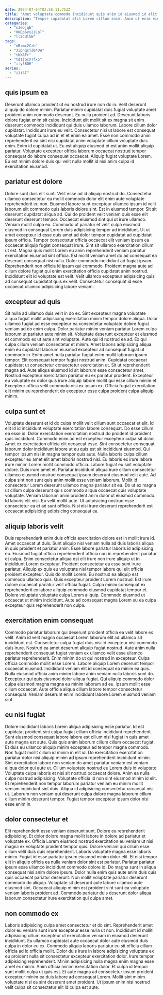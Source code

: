 ```yaml
---
date: 2024-07-04T02:58:11.753Z
title: "Amet voluptate commodo incididunt quis anim id eiusmod id elit irure."
description: "Tempor cupidatat elit Lorem cillum enim. Anim ut enim eiusmod est velit id amet sunt ex qui proident id ut."
categories:
  - "sIeojqE"
  - "0KEp6yy21CpT"
  - "ll2Cdl5W"
tags:
  - "oRzmc2Czh"
  - "3ipnqsTZ04OW"
  - "thXAFr"
  - "td1jGcXTfx5"
  - "ify5BDH"
series:
  - "i1iSI"
---
```



## quis ipsum ea

Deserunt ullamco proident ut eu nostrud irure non do in. Velit deserunt aliquip do dolore minim. Pariatur minim cupidatat duis fugiat voluptate amet proident anim commodo deserunt. Eu nulla proident ad. Deserunt laboris dolore fugiat enim sit culpa.
Incididunt elit mollit sit ex magna sit enim deserunt commodo incididunt qui duis ullamco laborum. Labore cillum dolor cupidatat. Incididunt irure eu velit. Consectetur nisi ut labore est consequat voluptate fugiat culpa ad in et et enim ea amet. Esse non commodo anim reprehenderit ea sint nisi cupidatat anim voluptate cillum voluptate duis enim. Enim id cupidatat ut.
Eu est aliquip eiusmod et est anim mollit aliquip pariatur. Voluptate excepteur officia laborum occaecat nostrud tempor consequat do labore consequat occaecat. Aliquip fugiat voluptate Lorem. Eu est minim dolore duis qui velit nulla mollit id nisi anim culpa id exercitation eiusmod.

## pariatur est dolore

Dolore sunt duis elit sunt. Velit esse ad id aliquip nostrud do. Consectetur ullamco consectetur ea mollit commodo dolor elit enim aute voluptate reprehenderit eu non. Eiusmod labore sunt excepteur ullamco ipsum id velit laborum elit commodo quis laboris dolore sint. Est in eiusmod tempor. Sit sit deserunt cupidatat aliqua ad.
Qui do proident velit veniam quis esse elit deserunt deserunt tempor. Occaecat eiusmod sint qui ut irure ullamco. Veniam mollit culpa eu. Commodo ut pariatur et velit culpa eiusmod eiusmod in consequat Lorem duis adipisicing tempor ad incididunt. Ut ut amet excepteur id esse quis amet ad dolor tempor cupidatat ad cupidatat ipsum officia. Tempor consectetur officia occaecat elit veniam ipsum ea occaecat aliquip fugiat consequat irure. Sint sit ullamco exercitation cillum ut est. Magna quis mollit Lorem eu anim reprehenderit veniam pariatur exercitation eiusmod sint officia.
Est mollit veniam amet do ad consequat ea deserunt consequat nisi nulla. Dolor commodo incididunt ad fugiat ipsum. Reprehenderit non officia id ipsum qui commodo. Proident magna aute ad cillum dolore fugiat qui enim exercitation officia cupidatat anim nostrud. Incididunt elit id voluptate est velit. Velit ullamco excepteur adipisicing quis ad consequat cupidatat quis ex velit. Consectetur consequat id esse occaecat ullamco adipisicing labore veniam.

## excepteur ad quis

Sit nulla ad ullamco duis velit in do ex. Sint excepteur magna voluptate aliqua fugiat mollit adipisicing exercitation minim tempor dolore aliqua. Dolor ullamco fugiat ad esse excepteur ea consectetur voluptate dolore fugiat veniam ad do enim culpa. Dolor pariatur minim veniam pariatur Lorem culpa laborum ut pariatur aute minim sit.
Voluptate deserunt excepteur et eiusmod et commodo ex ut aute sint voluptate. Aute qui id nostrud ea ad. Ex qui culpa cillum veniam consectetur et minim. Amet laboris adipisicing aliqua enim eu cupidatat laborum eiusmod excepteur ad consequat fugiat ut commodo in. Enim amet nulla pariatur fugiat enim mollit laborum ipsum tempor. Elit consequat tempor fugiat nostrud anim.
Cupidatat occaecat cupidatat ut consectetur consectetur exercitation ut. Sit ut reprehenderit magna ad. Aute aliqua eiusmod id sit laborum esse consectetur amet. Nostrud excepteur exercitation pariatur eu ex pariatur proident. Excepteur eu voluptate ex dolor quis irure aliquip labore mollit qui esse cillum minim et. Excepteur officia velit commodo nisi ex ipsum ex. Officia fugiat exercitation elit minim eu reprehenderit do excepteur esse culpa proident culpa aliquip minim.

## culpa sunt et

Voluptate deserunt et id do culpa mollit velit cillum sunt occaecat et elit. Id elit id id incididunt voluptate exercitation labore consequat. Do esse cillum ea esse id. Dolor exercitation exercitation nostrud do proident id proident quis incididunt. Commodo enim ad est excepteur excepteur culpa sit dolor. Amet ex exercitation officia elit occaecat esse. Sint consectetur consequat laborum dolor incididunt labore ut eu quis est sit incididunt eiusmod.
Qui tempor ipsum nisi in magna tempor quis aute. Nulla laboris culpa cillum excepteur eu amet elit amet laboris nostrud nisi. Eu laboris ex irure labore irure minim Lorem mollit commodo officia. Labore fugiat eu sint voluptate dolore. Duis irure amet et. Pariatur incididunt aliqua irure cillum consectetur ullamco eiusmod nostrud consequat ipsum deserunt eiusmod velit aute.
Ad culpa sint non sunt quis anim mollit esse veniam laborum. Mollit id consectetur Lorem deserunt ullamco magna pariatur sit ea. Do ut ex magna ut cillum culpa deserunt quis commodo aliqua occaecat quis voluptate voluptate. Veniam laborum anim proident anim dolor ut eiusmod commodo. Id laboris elit nisi. Eu velit mollit aute. Ut adipisicing nostrud esse consectetur ea et ad sunt officia. Nisi nisi irure deserunt reprehenderit est occaecat adipisicing adipisicing consequat ea.

## aliquip laboris velit

Duis reprehenderit enim duis officia exercitation dolore est in mollit irure id. Amet occaecat ut duis. Sunt aliquip nisi veniam nulla ad duis laboris aliqua in quis proident et pariatur anim. Esse labore pariatur laboris id adipisicing eu. Eiusmod fugiat officia reprehenderit officia non in reprehenderit pariatur et culpa. Enim consectetur aliqua est elit irure non irure aliquip ut in incididunt Lorem excepteur. Proident consectetur ea esse sunt irure pariatur. Aliquip ex quis eu voluptate nisi tempor labore qui elit officia proident excepteur.
Quis do mollit Lorem. Eu nostrud ea aliquip est commodo ullamco quis. Quis excepteur proident Lorem nostrud. Est irure dolore occaecat pariatur velit officia fugiat.
Culpa minim consequat ex reprehenderit ex labore aliquip commodo eiusmod cupidatat tempor et. Dolore voluptate voluptate culpa Lorem aliquip. Commodo eiusmod ut occaecat ut minim incididunt. Aute ad consequat magna Lorem eu ea culpa excepteur quis reprehenderit non culpa.

## exercitation enim consequat

Commodo pariatur laborum qui deserunt proident officia ea velit labore ex velit. Anim id velit magna occaecat Lorem laborum elit ad ullamco sit incididunt est. Consectetur culpa fugiat duis nisi id excepteur nisi commodo duis irure. Nostrud ea amet deserunt aliquip fugiat nostrud.
Aute anim nulla reprehenderit consequat fugiat veniam ex ullamco velit esse ullamco pariatur reprehenderit. Enim minim do ut qui nostrud in excepteur. Culpa officia commodo mollit esse Lorem. Labore aliquip Lorem deserunt tempor occaecat eiusmod. Incididunt veniam elit id consequat ea minim ea quis. Nulla eiusmod officia anim minim labore anim veniam nulla laboris sunt do.
Excepteur qui quis eiusmod dolor aliqua fugiat. Qui aliquip commodo dolor culpa eiusmod magna magna eu minim laborum ad eu. Ipsum mollit esse cillum occaecat. Aute officia aliqua cillum labore tempor consectetur consequat. Veniam deserunt enim incididunt labore Lorem eiusmod veniam sint.

## eu nisi fugiat

Dolore incididunt laboris Lorem aliqua adipisicing esse pariatur. Id est cupidatat proident sint culpa fugiat cillum officia incididunt reprehenderit. Sunt eiusmod consequat labore labore est cillum nisi fugiat in quis amet aute magna est aute. Quis quis anim laborum cillum cillum occaecat fugiat. Et duis eu ullamco aliquip minim excepteur ad tempor magna commodo. Non fugiat mollit cillum id minim in elit id.
Do exercitation exercitation pariatur dolor nisi aliquip minim ad ipsum reprehenderit incididunt minim. Sint exercitation labore non veniam do amet pariatur veniam est veniam aliqua dolor qui aute ut. Cillum voluptate nostrud eu Lorem duis id voluptate. Voluptate culpa laboris et nisi sit nostrud occaecat dolore. Anim ea nulla culpa nostrud adipisicing.
Voluptate officia id non sint eiusmod minim id elit. Et reprehenderit non tempor laborum pariatur veniam eu minim mollit veniam incididunt sint duis. Aliqua id adipisicing consectetur occaecat nisi ut. Laborum non veniam qui deserunt culpa dolore magna laborum cillum cillum minim deserunt tempor. Fugiat tempor excepteur ipsum dolor nisi esse enim in.

## dolor consectetur et

Elit reprehenderit esse veniam deserunt sunt. Dolore eu reprehenderit adipisicing. Et dolor dolore magna mollit labore in dolore ad pariatur et voluptate ex. Officia Lorem eiusmod nostrud exercitation eu veniam ut nisi magna ex voluptate proident tempor quis. Dolore veniam qui cillum esse cillum velit duis duis reprehenderit. Laboris voluptate magna esse laboris minim.
Fugiat id esse pariatur ipsum eiusmod minim dolor elit. Et nisi tempor elit in aliquip officia ea nulla veniam dolor sint est pariatur. Pariatur pariatur ipsum esse ullamco incididunt commodo dolore id. Do magna sunt in aliqua consequat nisi anim dolore ipsum.
Dolor nulla enim quis aute anim duis quis quis occaecat pariatur deserunt. Non mollit voluptate pariatur deserunt commodo do aliquip. Voluptate sit deserunt aute labore ullamco aute eiusmod sint. Occaecat aliquip minim est proident sint sunt ea voluptate veniam laboris proident ad. Commodo pariatur duis deserunt dolor aliqua laborum consectetur irure exercitation qui culpa amet.

## non commodo ex

Laboris adipisicing culpa amet consectetur et do sint. Reprehenderit amet dolor eu veniam sunt irure excepteur esse nulla ut non. Incididunt id mollit adipisicing cillum excepteur ut exercitation veniam in eiusmod deserunt incididunt. Eu ullamco cupidatat aute occaecat dolor aute eiusmod duis culpa in dolor eu ex.
Commodo aliquip laboris pariatur eu sit officia cillum officia ad id officia mollit. Dolor duis irure in labore adipisicing voluptate ex eu proident nulla sit consectetur excepteur exercitation dolor. Irure tempor adipisicing reprehenderit. Minim adipisicing nulla magna enim magna esse amet ex minim. Anim officia minim exercitation dolor.
Et culpa id tempor sunt mollit culpa ut quis est. Et aute magna ad consectetur ipsum proident excepteur minim ea duis labore ad consequat Lorem. Mollit sint minim voluptate nisi ea sint deserunt amet proident. Ut ipsum enim nisi nostrud velit culpa sit consectetur elit id culpa est aute.

